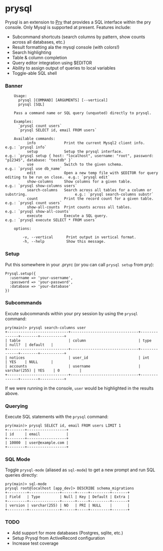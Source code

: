prysql
======

Prysql is an extension to [Pry](http://github.com/pry/pry) that provides a SQL interface within
the pry console. Only Mysql is supported at present. Features include:

* Subcommand shortcuts (search columns by pattern, show counts across all databases, etc.)
* Result formatting ala the mysql console (with colors!)
* Search highlighting
* Table & column completion
* Query editor integration using $EDITOR
* Ability to assign output of queries to local variables
* Toggle-able SQL shell

### Banner

        Usage:
          prysql [COMMAND] [ARGUMENTS] [--vertical]
          prysql [SQL]

        Pass a command name or SQL query (unquoted) directly to prysql.

        Examples:
          `prysql count users`
          `prysql SELECT id, email FROM users`

        Available commands:
              info             Print the current Mysql2 client info.                                    e.g.: `prysql info`                                                                                   
              setup            Setup the prysql interface.                                              e.g.: `prysql setup { host: "localhost", username: "root", password: "p12345", database: "testdb" }`  
              use              Switch to the given schema.                                              e.g.: `prysql use db_name`                                                                            
              edit             Open a new temp file with $EDITOR for query editing to be run on close.  e.g.: `prysql edit`                                                                                   
              show-columns     Show columns for a given table.                                          e.g.: `prysql show-columns users`                                                                     
              search-columns   Search across all tables for a column or substring.                      e.g.: `prysql search-columns substr`                                                                  
              count            Print the record count for a given table.                                e.g.: `prysql count users`                                                                            
              show-all-counts  Print counts across all tables.                                          e.g.: `prysql show-all-counts`                                                                        
              execute          Execute a SQL query.                                                     e.g.: `prysql execute SELECT * FROM users`                                                            

        options:

            -v, --vertical      Print output in vertical format.
            -h, --help          Show this message.

### Setup

Put this somewhere in your .pryrc (or you can call `prysql setup` from pry):

    Prysql.setup({
      :username => 'your-username',
      :password => 'your-password',
      :database => 'your-database'
    })

### Subcommands

Excute subcommands within your pry session by using the `prysql` command:

    pry(main)> prysql search-columns user
    +----------------------------+-------------------------------+--------------+--------+-----------+
    | table                      | column                        | type         | null?  | default   |
    +----------------------------+-------------------------------+--------------+--------+-----------+
    | notices                    | user_id                       | int          | YES    | NULL      |
    | accounts                   | username                      | varchar(255) | YES    | 0         |
    +----------------------------+-------------------------------+--------------+--------+-----------+

If we were running in the console, `user` would be highlighted in the results above.

### Querying

Execute SQL statements with the `prysql` command:

    pry(main)> prysql SELECT id, email FROM users LIMIT 1
    +--------+------------------+
    | id     | email            |
    +--------+------------------+
    | 10000  | user@example.com |
    +--------+------------------+

### SQL Mode

Toggle `prysql-mode` (aliased as `sql-mode`) to get a new prompt and run SQL queries directly:

    pry(main)> sql-mode
    prysql root@localhost [app_dev]> DESCRIBE schema_migrations
    +---------+--------------+------+-----+---------+-------+
    | Field   | Type         | Null | Key | Default | Extra |
    +---------+--------------+------+-----+---------+-------+
    | version | varchar(255) | NO   | PRI | NULL    |       |
    +---------+--------------+------+-----+---------+-------+

### TODO

* Add support for more databases (Postgres, sqlite, etc.)
* Setup Prysql from ActiveRecord configuration
* Increase test coverage
